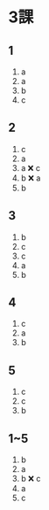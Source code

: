 # 3課

## 1

1. a
2. a
3. b
4. c

## 2

1. c
2. a
3. a ❌ c
4. b ❌ a
5. b

## 3

1. b
2. c
3. c
4. a
5. b

## 4

1. c
2. a
3. b

## 5

1. c
2. c 
3. b

## 1~5

1. b
2. a
3. b ❌ c
4. a
5. c
